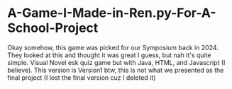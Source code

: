 # A-Game-I-Made-in-Ren.py-For-A-School-Project
Okay somehow, this game was picked for our Symposium back in 2024. They looked at this and thought it was great I guess, but nah it's quite simple. Visual Novel esk quiz game but with Java, HTML, and Javascript (I believe). This version is Version1 btw, this is not what we presented as the final project (I lost the final version cuz I deleted it)
